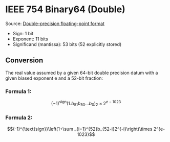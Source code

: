 # IEEE 754 Binary64 (Double)

Source: [Double-precision floating-point format](https://en.wikipedia.org/wiki/Double-precision_floating-point_format)

- Sign: 1 bit
- Exponent: 11 bits
- Significand (mantissa): 53 bits (52 explicitly stored)

## Conversion

The real value assumed by a given 64-bit double precision datum with a given
biased exponent e and a 52-bit fraction:

### Formula 1:

$$(-1)^{\text{sign}}(1.b_{51}b_{50}...b_{0})_{2}\times 2^{e-1023}$$

### Formula 2:

$$(-1)^{\text{sign}}\left(1+\sum _{i=1}^{52}b_{52-i}2^{-i}\right)\times 2^{e-1023}$$
